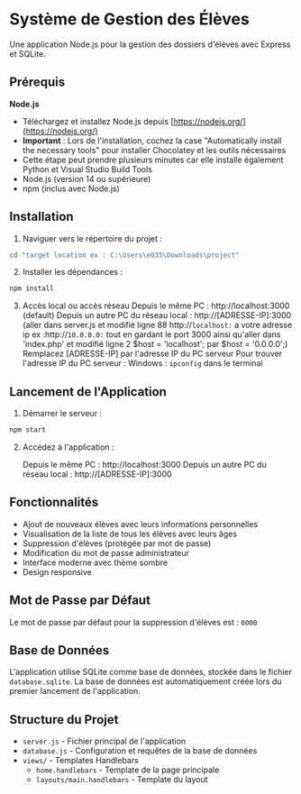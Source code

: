 # Système de Gestion des Élèves

Une application Node.js pour la gestion des dossiers d'élèves avec Express et SQLite.

## Prérequis

**Node.js**
- Téléchargez et installez Node.js depuis [https://nodejs.org/](https://nodejs.org/)
- **Important** : Lors de l'installation, cochez la case "Automatically install the necessary tools" pour installer Chocolatey et les outils nécessaires
- Cette étape peut prendre plusieurs minutes car elle installe également Python et Visual Studio Build Tools
- Node.js (version 14 ou supérieure)
- npm (inclus avec Node.js)


## Installation

1. Naviguer vers le répertoire du projet :
```bash
cd "target location ex : C:\Users\e035\Downloads\project"
```

2. Installer les dépendances :
```bash
npm install
```
3. Accès local ou accès réseau
 Depuis le même PC : http://localhost:3000 (default)
   Depuis un autre PC du réseau local : http://[ADRESSE-IP]:3000 (aller dans server.js et modifié ligne 88 http://`localhost:` a votre adresse ip ex :http://`10.0.0.0:` 
   tout en gardant le port 3000 ainsi qu'aller dans 'index.php' et modifié ligne 2 $host = 'localhost'; par $host = '0.0.0.0';)
   Remplacez [ADRESSE-IP] par l'adresse IP du PC serveur
   Pour trouver l'adresse IP du PC serveur : Windows : `ipconfig` dans le terminal


## Lancement de l'Application

1. Démarrer le serveur :
```bash
npm start
```

2. Accédez à l'application :

   Depuis le même PC : http://localhost:3000
   Depuis un autre PC du réseau local : http://[ADRESSE-IP]:3000

## Fonctionnalités

- Ajout de nouveaux élèves avec leurs informations personnelles
- Visualisation de la liste de tous les élèves avec leurs âges
- Suppression d'élèves (protégée par mot de passe)
- Modification du mot de passe administrateur
- Interface moderne avec thème sombre
- Design responsive

## Mot de Passe par Défaut

Le mot de passe par défaut pour la suppression d'élèves est : `0000`

## Base de Données

L'application utilise SQLite comme base de données, stockée dans le fichier `database.sqlite`. La base de données est automatiquement créée lors du premier lancement de l'application.

## Structure du Projet

- `server.js` - Fichier principal de l'application
- `database.js` - Configuration et requêtes de la base de données
- `views/` - Templates Handlebars
  - `home.handlebars` - Template de la page principale
  - `layouts/main.handlebars` - Template du layout
